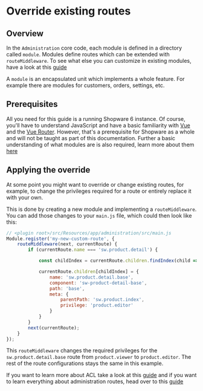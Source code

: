 # Override existing routes

## Overview

In the `Administration` core code, each module is defined in a directory called `module`. Modules define routes which can be extended with `routeMiddleware`. To see what else you can customize in existing modules, have a look at this [guide](customizing-modules)

A `module` is an encapsulated unit which implements a whole feature. For example there are modules for customers, orders, settings, etc.

## Prerequisites

All you need for this guide is a running Shopware 6 instance. Of course, you'll have to understand JavaScript and have a basic familiarity with [Vue](https://vuejs.org/) and the [Vue Router](https://router.vuejs.org/). However, that's a prerequisite for Shopware as a whole and will not be taught as part of this documentation. Further a basic understanding of what modules are is also required, learn more about them [here](add-custom-module)

## Applying the override

At some point you might want to override or change existing routes, for example, to change the privileges required for a route or entirely replace it with your own.

This is done by creating a new module and implementing a `routeMiddleware`. You can add those changes to your `main.js` file, which could then look like this:

```javascript
// <plugin root>/src/Resources/app/administration/src/main.js
Module.register('my-new-custom-route', {
    routeMiddleware(next, currentRoute) {
        if (currentRoute.name === 'sw.product.detail') {

            const childIndex = currentRoute.children.findIndex(child => child.name === 'sw.product.detail.base');

            currentRoute.children[childIndex] = {
                name: 'sw.product.detail.base',
                component: 'sw-product-detail-base',
                path: 'base',
                meta: {
                    parentPath: 'sw.product.index',
                    privilege: 'product.editor'
                }
            }
        }
        next(currentRoute);
    }
});
```

This `routeMiddleware` changes the required privileges for the `sw.product.detail.base` route from `product.viewer` to `product.editor`. The rest of the route configurations stays the same in this example.

If you want to learn more about ACL take a look at this [guide](add-acl-rules) and if you want to learn everything about administration routes, head over to this [guide](add-custom-route)
